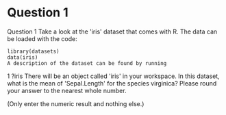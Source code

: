 # Question 1
Question 1
Take a look at the 'iris' dataset that comes with R. The data can be loaded with the code:

```{r}
library(datasets)
data(iris)
A description of the dataset can be found by running
```

1
?iris
There will be an object called 'iris' in your workspace. In this dataset, what is the mean of 'Sepal.Length' for the species virginica? Please round your answer to the nearest whole number.

(Only enter the numeric result and nothing else.)
